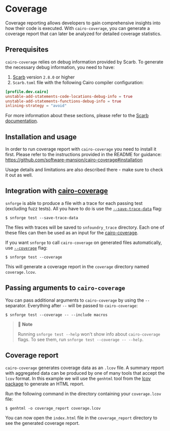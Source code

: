 # Coverage

Coverage reporting allows developers to gain comprehensive insights into how their code is executed.
With `cairo-coverage`, you can generate a coverage report that can later be analyzed for detailed coverage statistics.

## Prerequisites

`cairo-coverage` relies on debug information provided by Scarb. To generate the necessary debug information, you need to have:

1. [Scarb](https://github.com/software-mansion/scarb) version `2.8.0` or higher
2. `Scarb.toml` file with the following Cairo compiler configuration:
```toml
[profile.dev.cairo]
unstable-add-statements-code-locations-debug-info = true
unstable-add-statements-functions-debug-info = true
inlining-strategy = "avoid"
```
For more information about these sections, please refer to the [Scarb documentation](https://docs.swmansion.com/scarb/docs/reference/manifest.html#cairo).

## Installation and usage

In order to run coverage report with `cairo-coverage` you need to install it first. 
Please refer to the instructions provided in the README for guidance:
<https://github.com/software-mansion/cairo-coverage#installation>

Usage details and limitations are also described there - make sure to check it out as well.  

## Integration with [cairo-coverage](https://github.com/software-mansion/cairo-coverage)

`snforge` is able to produce a file with a trace for each passing test (excluding fuzz tests).
All you have to do is use the [`--save-trace-data`](../appendix/snforge/test.md#--save-trace-data) flag:

```shell
$ snforge test --save-trace-data
```

The files with traces will be saved to `snfoundry_trace` directory. Each one of these files can then be used as an input
for the [cairo-coverage](https://github.com/software-mansion/cairo-coverage).

If you want `snforge` to call `cairo-coverage` on generated files automatically, use [`--coverage`](../appendix/snforge/test.md#--coverage) flag:

```shell
$ snforge test --coverage
```

This will generate a coverage report in the `coverage` directory named `coverage.lcov`.

## Passing arguments to `cairo-coverage`

You can pass additional arguments to `cairo-coverage` by using the `--` separator. Everything after `--` will be passed
to `cairo-coverage`:

```shell
$ snforge test --coverage -- --include macros
```

> 📝 **Note**
> 
> Running `snforge test --help` won't show info about `cairo-coverage` flags. To see them, run `snforge test --coverage -- --help`.

## Coverage report

`cairo-coverage` generates coverage data as an `.lcov` file. A summary report with aggregated data can be produced by one of many tools that accept the `lcov` format.
In this example we will use the `genhtml` tool from the [lcov package](https://github.com/linux-test-project/lcov/tree/master) to generate an HTML report.

Run the following command in the directory containing your `coverage.lcov` file:

```shell
$ genhtml -o coverage_report coverage.lcov
```

You can now open the `index.html` file in the `coverage_report` directory to see the generated coverage report.